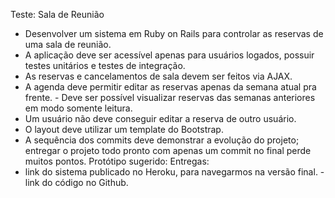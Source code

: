 Teste: Sala de Reunião

- Desenvolver um sistema em Ruby on Rails para controlar as
reservas de uma sala de reunião.
- A aplicação deve ser acessível apenas para usuários logados, possuir testes unitários e testes de integração.
- As reservas e cancelamentos de sala devem ser feitos via AJAX.
- A agenda deve permitir editar as reservas apenas da semana atual pra frente. - Deve ser possível visualizar reservas das semanas anteriores em modo somente leitura.
- Um usuário não deve conseguir editar a reserva de outro usuário.
- O layout deve utilizar um template do Bootstrap.
- A sequência dos commits deve demonstrar a evolução do projeto; entregar o projeto todo pronto com apenas um commit no final perde muitos pontos.
Protótipo sugerido:
Entregas:
- link do sistema publicado no Heroku, para navegarmos na versão final. - link do código no Github.